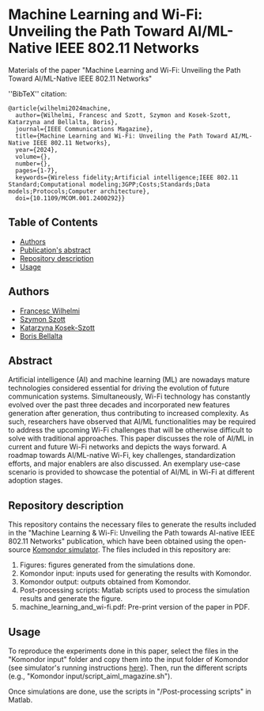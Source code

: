 # Machine Learning and Wi-Fi: Unveiling the Path Toward AI/ML-Native IEEE 802.11 Networks

Materials of the paper "Machine Learning and Wi-Fi: Unveiling the Path Toward AI/ML-Native IEEE 802.11 Networks"

''BibTeX'' citation:

```
@article{wilhelmi2024machine,
  author={Wilhelmi, Francesc and Szott, Szymon and Kosek-Szott, Katarzyna and Bellalta, Boris},
  journal={IEEE Communications Magazine}, 
  title={Machine Learning and Wi-Fi: Unveiling the Path Toward AI/ML-Native IEEE 802.11 Networks}, 
  year={2024},
  volume={},
  number={},
  pages={1-7},
  keywords={Wireless fidelity;Artificial intelligence;IEEE 802.11 Standard;Computational modeling;3GPP;Costs;Standards;Data models;Protocols;Computer architecture},
  doi={10.1109/MCOM.001.2400292}}
```

## Table of Contents
- [Authors](#authors)
- [Publication's abstract](#abstract)
- [Repository description](#repository-description)
- [Usage](#usage)

## Authors
* [Francesc Wilhelmi](https://fwilhelmi.github.io/)
* [Szymon Szott](https://szymonszott.github.io/) 
* [Katarzyna Kosek-Szott](https://home.agh.edu.pl/~kks/)
* [Boris Bellalta](https://www.upf.edu/web/boris-bellalta)

## Abstract
Artificial intelligence (AI) and machine learning (ML) are nowadays mature technologies considered essential for driving the evolution of future communication systems. Simultaneously, Wi-Fi technology has constantly evolved over the past three decades and incorporated new features generation after generation, thus contributing to increased complexity. As such, researchers have observed that AI/ML functionalities may be required to address the upcoming Wi-Fi challenges that will be otherwise difficult to solve with traditional approaches. This paper discusses the role of AI/ML in current and future Wi-Fi networks and depicts the ways forward. A roadmap towards AI/ML-native Wi-Fi, key challenges, standardization efforts, and major enablers are also discussed. An exemplary use-case scenario is provided to showcase the potential of AI/ML in Wi-Fi at different adoption stages.

## Repository description
This repository contains the necessary files to generate the results included in the "Machine Learning &amp; Wi-Fi: Unveiling the Path towards AI-native IEEE 802.11 Networks" publication, which have been obtained using the open-source [Komondor simulator](https://github.com/wn-upf/Komondor). The files included in this repository are:

1. Figures: figures generated from the simulations done.
2. Komondor input: inputs used for generating the results with Komondor.
3. Komondor output: outputs obtained from Komondor.
4. Post-processing scripts: Matlab scripts used to process the simulation results and generate the figure.
5. machine_learning_and_wi-fi.pdf: Pre-print version of the paper in PDF.
   
## Usage

To reproduce the experiments done in this paper, select the files in the "Komondor input" folder and copy them into the input folder of Komondor (see simulator's running instructions [here](https://github.com/wn-upf/Komondor)). Then, run the different scripts (e.g., "Komondor input/script_aiml_magazine.sh").

Once simulations are done, use the scripts in "/Post-processing scripts" in Matlab.

